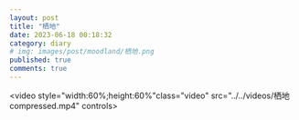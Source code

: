 ```yaml
---
layout: post
title: "栖地"
date: 2023-06-18 00:18:32
category: diary
# img: images/post/moodland/栖地.png
published: true
comments: true
---
```

<!-- more -->
 <video style="width:60%;height:60%"class="video" src="../../videos/栖地compressed.mp4" controls></video>



